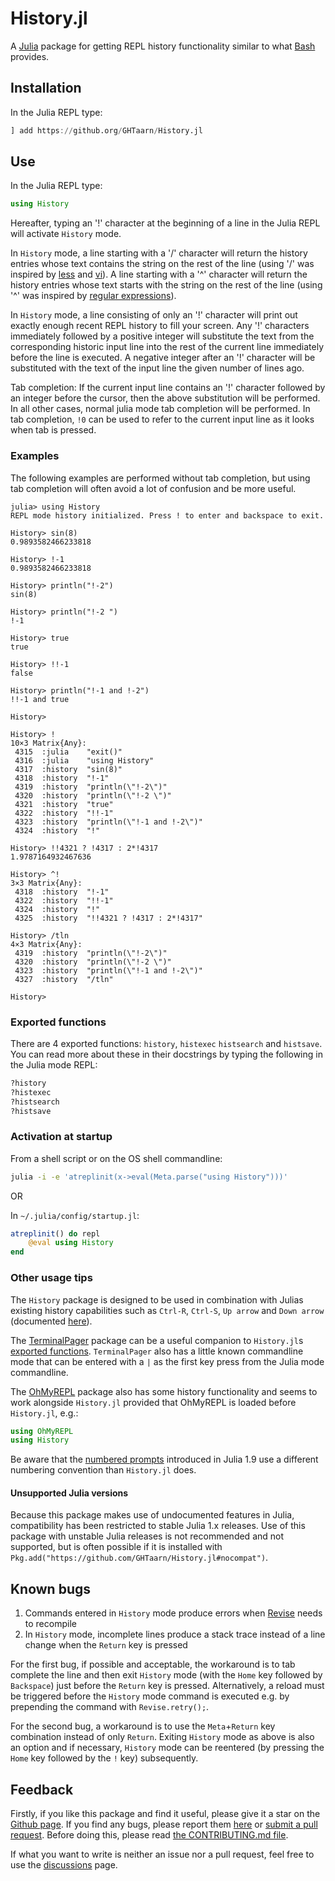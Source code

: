 # History.jl

A [Julia](https://www.julialang.org) package for getting REPL history
functionality similar to what [Bash](https://www.gnu.org/software/bash) provides.

## Installation

In the Julia REPL type:

```julia
] add https://github.org/GHTaarn/History.jl
```

## Use

In the Julia REPL type:

```julia
using History
```

Hereafter, typing an '!' character at the beginning of a line in the Julia
REPL will activate `History` mode.

In `History` mode, a line starting with a '/' character will return the
history entries whose text contains the string on the rest of the line
(using '/' was inspired by [less](https://en.wikipedia.org/wiki/Less_(Unix))
and [vi](https://www.vim.org)).
A line starting with a '^' character will return the history entries whose
text starts with the string on the rest of the line
(using '^' was inspired by
[regular expressions](https://docs.julialang.org/en/v1/manual/strings/#man-regex-literals)).

In `History` mode, a line consisting of only an '!' character will print out
exactly enough recent REPL history to fill your screen. Any '!' characters
immediately followed by a positive integer will substitute the text from
the corresponding historic input line into the rest of the current line
immediately before the line is executed.
A negative integer after an '!' character will be substituted
with the text of the input line the given number of lines ago.

Tab completion: If the current input line contains an '!' character followed
by an integer before the cursor, then the above substitution will be performed.
In all other cases, normal julia mode tab completion will be performed.
In tab completion, `!0` can be used to refer to the current input line as it
looks when tab is pressed.

### Examples

The following examples are performed without tab completion, but using tab
completion will often avoid a lot of confusion and be more useful.

```julia-repl
julia> using History
REPL mode history initialized. Press ! to enter and backspace to exit.

History> sin(8)
0.9893582466233818

History> !-1
0.9893582466233818

History> println("!-2")
sin(8)

History> println("!-2 ")
!-1 

History> true
true

History> !!-1
false

History> println("!-1 and !-2")
!!-1 and true

History> 
```

```
History> !
10×3 Matrix{Any}:
 4315  :julia    "exit()"
 4316  :julia    "using History"
 4317  :history  "sin(8)"
 4318  :history  "!-1"
 4319  :history  "println(\"!-2\")"
 4320  :history  "println(\"!-2 \")"
 4321  :history  "true"
 4322  :history  "!!-1"
 4323  :history  "println(\"!-1 and !-2\")"
 4324  :history  "!"

History> !!4321 ? !4317 : 2*!4317
1.9787164932467636

History> ^!
3×3 Matrix{Any}:
 4318  :history  "!-1"
 4322  :history  "!!-1"
 4324  :history  "!"
 4325  :history  "!!4321 ? !4317 : 2*!4317"

History> /tln
4×3 Matrix{Any}:
 4319  :history  "println(\"!-2\")"
 4320  :history  "println(\"!-2 \")"
 4323  :history  "println(\"!-1 and !-2\")"
 4327  :history  "/tln"

History> 
```

### Exported functions

There are 4 exported functions: `history`, `histexec` `histsearch` and
`histsave`. You can
read more about these in their docstrings by typing the following in the Julia
mode REPL:

```julia
?history
?histexec
?histsearch
?histsave
```

### Activation at startup
From a shell script or on the OS shell commandline:
```bash
julia -i -e 'atreplinit(x->eval(Meta.parse("using History")))'
```

OR

In `~/.julia/config/startup.jl`:
```julia
atreplinit() do repl
    @eval using History
end
```
### Other usage tips

The `History` package is designed to be used in combination with Julias
existing history capabilities such as `Ctrl-R`, `Ctrl-S`, `Up arrow` and
`Down arrow` (documented [here](https://docs.julialang.org/en/v1/stdlib/REPL/#Search-modes)).

The [TerminalPager](https://juliapackages.com/p/terminalpager) package can be
a useful companion to `History.jl`s [exported functions](#Exported-functions).
`TerminalPager` also has a little known commandline mode that can be entered with
a `|` as the first key press from the Julia mode commandline.

The [OhMyREPL](https://juliapackages.com/p/ohmyrepl) package also has some
history functionality and seems to work alongside `History.jl` provided that
OhMyREPL is loaded before `History.jl`, e.g.:

```julia
using OhMyREPL
using History
```

Be aware that the
[numbered prompts](https://docs.julialang.org/en/v1/stdlib/REPL/#Numbered-prompt)
introduced in Julia 1.9 use a different numbering convention than `History.jl`
does.

#### Unsupported Julia versions

Because this package makes use of undocumented features in Julia, compatibility
has been restricted to stable Julia 1.x releases. Use of this package with
unstable Julia releases is not recommended and not supported, but is often
possible if it is
installed with `Pkg.add("https://github.com/GHTaarn/History.jl#nocompat")`.

## Known bugs

1. Commands entered in `History` mode produce errors when [Revise](https://juliapackages.com/p/revise) needs to recompile
2. In `History` mode, incomplete lines produce a stack trace instead of a line change when the `Return` key is pressed

For the first bug, if possible and acceptable, the workaround is to tab
complete the line and then exit `History` mode (with the `Home` key followed
by `Backspace`) just before the `Return` key is pressed. Alternatively, a
reload must be triggered before the `History` mode command is executed e.g.
by prepending the command with `Revise.retry();`.

For the second bug, a workaround is to use the `Meta`+`Return` key combination
instead of only `Return`. Exiting `History` mode as above is also an option
and if necessary, `History` mode can be reentered (by pressing the `Home` key
followed by the `!` key) subsequently.

## Feedback

Firstly, if you like this package and find it useful, please give it a star
on the [Github page](https://github.com/GHTaarn/History.jl).
If you find any bugs, please report them
[here](https://github.com/GHTaarn/History.jl/issues)
or [submit a pull request](https://github.com/GHTaarn/History.jl/pulls).
Before doing this, please read
[the CONTRIBUTING.md file](docs/CONTRIBUTING.md).

If what you want to write is neither an issue nor a pull request, feel free
to use the
[discussions](https://github.com/GHTaarn/History.jl/discussions) page.
